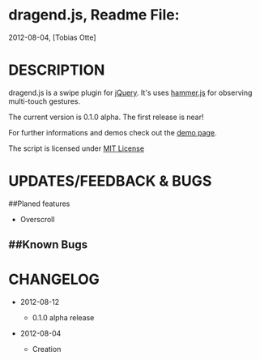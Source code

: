 dragend.js, Readme File:
==============================================================================
2012-08-04, [Tobias Otte]

# DESCRIPTION

dragend.js is a swipe plugin for [jQuery](https://github.com/jquery/jquery/). It's uses [hammer.js](http://eightmedia.github.com/hammer.js/) for observing multi-touch gestures.

The current version is 0.1.0 alpha. The first release is near!

For further informations and demos check out the [demo page](http://stereobit.github.com/dragend/).

The script is licensed under [MIT License](http://www.opensource.org/licenses/mit-license.php)

# UPDATES/FEEDBACK & BUGS

##Planed features
* Overscroll

##Known Bugs
-

# CHANGELOG

* 2012-08-12
  * 0.1.0 alpha release

* 2012-08-04
  * Creation